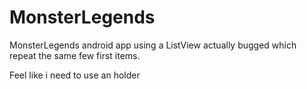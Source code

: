 # MonsterLegends
MonsterLegends android app using a ListView actually bugged which repeat the same few first items.

Feel like i need to use an holder
